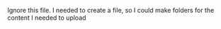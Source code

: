 Ignore this file. I needed to create a file, so I could make folders for the content I needed to upload

